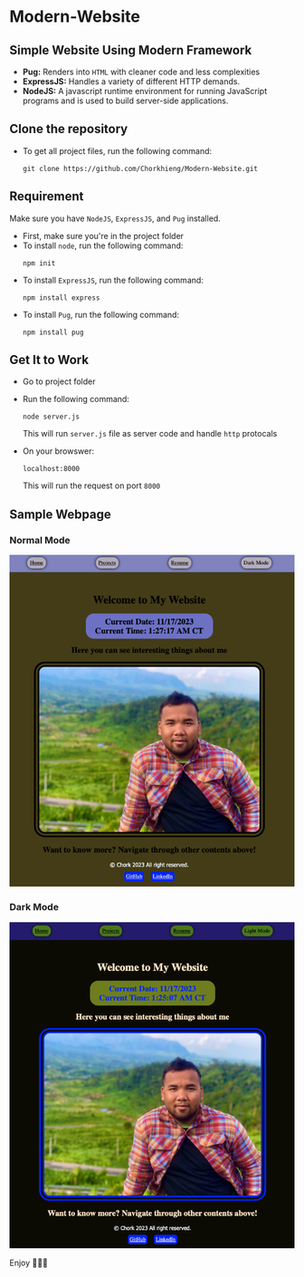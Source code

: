 # Modern-Website
## Simple Website Using Modern Framework
- **Pug:** Renders into `HTML` with cleaner code and less complexities
- **ExpressJS:** Handles a variety of different HTTP demands.
- **NodeJS:** A javascript runtime environment for running JavaScript programs and is used to build server-side applications.

## Clone the repository
- To get all project files, run the following command:
    ```
    git clone https://github.com/Chorkhieng/Modern-Website.git
    ```

## Requirement
Make sure you have `NodeJS`, `ExpressJS`, and `Pug` installed.
- First, make sure you're in the project folder  
- To install `node`, run the following command:
    ```
    npm init
    ```
- To install `ExpressJS`, run the following command:
    ```
    npm install express
    ```
- To install `Pug`, run the following command:
    ```
    npm install pug
    ```

## Get It to Work
- Go to project folder
- Run the following command:
    ```
    node server.js
    ```
    This will run `server.js` file as server code and handle `http` protocals

- On your browswer:
    ```
    localhost:8000
    ```
    This will run the request on port `8000`

## Sample Webpage
### Normal Mode
![Normal Mode](screenshot/normal_mode.png)
### Dark Mode
![Normal Mode](screenshot/dark_mode.png)

Enjoy 🙂🙂🙂
